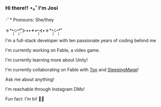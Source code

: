 ### Hi there!! ⋆｡˚ I'm Josi
･ﾟ* Pronouns: She/they

＊\*•̩̩͙✩•̩̩͙\*˚͙⊱••✴••̩̩͙⊰•＊\*•̩̩͙✩•̩̩͙\*˚

I'm a full-stack developer with ten passionate years of coding behind me

I'm currently working on Fable, a video game.

I'm currently learning more about Unity!

I'm currently collaborating on Fable with [Ton](https://github.com/t0ntr4n) and [SleepingMage](https://github.com/SleepingMage)!

Ask me about anything!

I'm reachable through Instagram DMs!

Fun fact: I'm bi! 🏳️‍🌈

<!--
**J051333/J051333** is a ✨ _special_ ✨ repository because its `README.md` (this file) appears on your GitHub profile.

Here are some ideas to get you started:

- 🔭 I’m currently working on ...
- 🌱 I’m currently learning ...
- 👯 I’m looking to collaborate on ...
- 🤔 I’m looking for help with ...
- 💬 Ask me about ...
- 📫 How to reach me: ...
- 😄 Pronouns: ...
- ⚡ Fun fact: ...
-->
